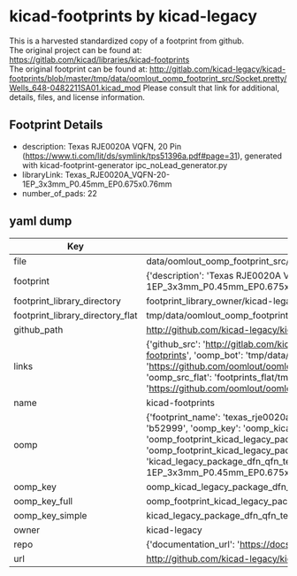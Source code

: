 # kicad-footprints by kicad-legacy  
This is a harvested standardized copy of a footprint from github.  
The original project can be found at:  
https://gitlab.com/kicad/libraries/kicad-footprints  
The original footprint can be found at:
http://gitlab.com/kicad-legacy/kicad-footprints/blob/master/tmp/data/oomlout_oomp_footprint_src/Socket.pretty/Wells_648-0482211SA01.kicad_mod
Please consult that link for additional, details, files, and license information.  
## Footprint Details
* description: Texas RJE0020A VQFN, 20 Pin (https://www.ti.com/lit/ds/symlink/tps51396a.pdf#page=31), generated with kicad-footprint-generator ipc_noLead_generator.py  
* libraryLink: Texas_RJE0020A_VQFN-20-1EP_3x3mm_P0.45mm_EP0.675x0.76mm  
* number_of_pads: 22  
## yaml dump  
| Key | Value |  
| --- | --- |  
| file | data/oomlout_oomp_footprint_src/kicad-footprints/Package_DFN_QFN.pretty/Texas_RJE0020A_VQFN-20-1EP_3x3mm_P0.45mm_EP0.675x0.76mm.kicad_mod |  
| footprint | {'description': 'Texas RJE0020A VQFN, 20 Pin (https://www.ti.com/lit/ds/symlink/tps51396a.pdf#page=31), generated with kicad-footprint-generator ipc_noLead_generator.py', 'libraryLink': 'Texas_RJE0020A_VQFN-20-1EP_3x3mm_P0.45mm_EP0.675x0.76mm', 'number_of_pads': 22} |  
| footprint_library_directory | footprint_library_owner/kicad-legacy_kicad-footprints |  
| footprint_library_directory_flat | tmp/data/oomlout_oomp_footprint_src/footprints_flat/kicad_legacy_package_dfn_qfn_texas_rje0020a_vqfn_20_1ep_3x3mm_p0_45mm_ep0_675x0_76mm/working |  
| github_path | http://github.com/kicad-legacy/kicad-footprints/blob/master/tmp/data/oomlout_oomp_footprint_src/Package_DFN_QFN.pretty/Texas_RJE0020A_VQFN-20-1EP_3x3mm_P0.45mm_EP0.675x0.76mm.kicad_mod |  
| links | {'github_src': 'http://gitlab.com/kicad-legacy/kicad-footprints/blob/master/tmp/data/oomlout_oomp_footprint_src/Socket.pretty/Wells_648-0482211SA01.kicad_mod', 'github_src_repo': 'https://gitlab.com/kicad/libraries/kicad-footprints', 'oomp_bot': 'tmp/data/oomlout_oomp_footprint_src/footprints/kicad_legacy_package_dfn_qfn_texas_rje0020a_vqfn_20_1ep_3x3mm_p0_45mm_ep0_675x0_76mm/working', 'oomp_bot_github': 'https://github.com/oomlout/oomlout_oomp_footprint_bot/tree/main/tmp/data/oomlout_oomp_footprint_src/footprints/kicad_legacy_package_dfn_qfn_texas_rje0020a_vqfn_20_1ep_3x3mm_p0_45mm_ep0_675x0_76mm/working', 'oomp_src_flat': 'footprints_flat/tmp/data/oomlout_oomp_footprint_src/footprints_flat/kicad_legacy_package_dfn_qfn_texas_rje0020a_vqfn_20_1ep_3x3mm_p0_45mm_ep0_675x0_76mm/working', 'oomp_src_flat_github': 'https://github.com/oomlout/oomlout_oomp_footprint_src/tree/main/tmp/data/oomlout_oomp_footprint_src/footprints_flat/kicad_legacy_package_dfn_qfn_texas_rje0020a_vqfn_20_1ep_3x3mm_p0_45mm_ep0_675x0_76mm/working'} |  
| name | kicad-footprints |  
| oomp | {'footprint_name': 'texas_rje0020a_vqfn_20_1ep_3x3mm_p0_45mm_ep0_675x0_76mm', 'library_name': 'package_dfn_qfn', 'md5': 'b52999cc6635b497b0b37f9d8100183f', 'md5_10': 'b52999cc66', 'md5_5': 'b5299', 'md5_6': 'b52999', 'oomp_key': 'oomp_kicad_legacy_package_dfn_qfn_texas_rje0020a_vqfn_20_1ep_3x3mm_p0_45mm_ep0_675x0_76mm', 'oomp_key_extra': 'oomp_footprint_kicad_legacy_package_dfn_qfn_texas_rje0020a_vqfn_20_1ep_3x3mm_p0_45mm_ep0_675x0_76mm', 'oomp_key_full': 'oomp_footprint_kicad_legacy_package_dfn_qfn_texas_rje0020a_vqfn_20_1ep_3x3mm_p0_45mm_ep0_675x0_76mm_b52999', 'oomp_key_simple': 'kicad_legacy_package_dfn_qfn_texas_rje0020a_vqfn_20_1ep_3x3mm_p0_45mm_ep0_675x0_76mm', 'original_filename': 'data/oomlout_oomp_footprint_src/kicad-footprints/Package_DFN_QFN.pretty/Texas_RJE0020A_VQFN-20-1EP_3x3mm_P0.45mm_EP0.675x0.76mm.kicad_mod', 'owner_name': 'kicad_legacy'} |  
| oomp_key | oomp_kicad_legacy_package_dfn_qfn_texas_rje0020a_vqfn_20_1ep_3x3mm_p0_45mm_ep0_675x0_76mm |  
| oomp_key_full | oomp_footprint_kicad_legacy_package_dfn_qfn_texas_rje0020a_vqfn_20_1ep_3x3mm_p0_45mm_ep0_675x0_76mm |  
| oomp_key_simple | kicad_legacy_package_dfn_qfn_texas_rje0020a_vqfn_20_1ep_3x3mm_p0_45mm_ep0_675x0_76mm |  
| owner | kicad-legacy |  
| repo | {'documentation_url': 'https://docs.github.com/rest/repos/repos#get-a-repository', 'message': 'Not Found'} |  
| url | http://github.com/kicad-legacy/kicad-footprints |  

